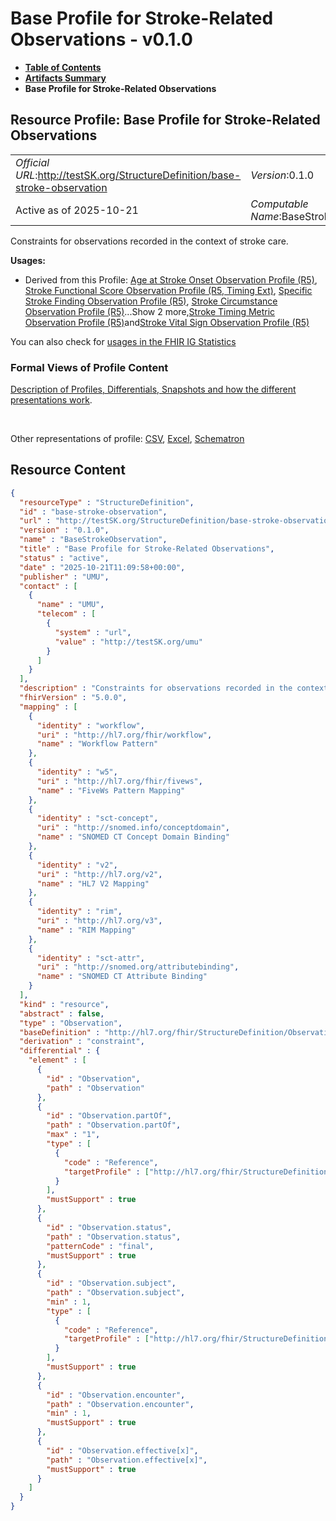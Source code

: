 # Base Profile for Stroke-Related Observations - v0.1.0

* [**Table of Contents**](toc.md)
* [**Artifacts Summary**](artifacts.md)
* **Base Profile for Stroke-Related Observations**

## Resource Profile: Base Profile for Stroke-Related Observations 

| | |
| :--- | :--- |
| *Official URL*:http://testSK.org/StructureDefinition/base-stroke-observation | *Version*:0.1.0 |
| Active as of 2025-10-21 | *Computable Name*:BaseStrokeObservation |

 
Constraints for observations recorded in the context of stroke care. 

**Usages:**

* Derived from this Profile: [Age at Stroke Onset Observation Profile (R5)](StructureDefinition-age-at-onset-observation-profile.md), [Stroke Functional Score Observation Profile (R5, Timing Ext)](StructureDefinition-functional-score-observation-profile.md), [Specific Stroke Finding Observation Profile (R5)](StructureDefinition-specific-finding-observation-profile.md), [Stroke Circumstance Observation Profile (R5)](StructureDefinition-stroke-circumstance-observation-profile.md)...Show 2 more,[Stroke Timing Metric Observation Profile (R5)](StructureDefinition-timing-metric-observation-profile.md)and[Stroke Vital Sign Observation Profile (R5)](StructureDefinition-vital-sign-observation-profile.md)

You can also check for [usages in the FHIR IG Statistics](https://packages2.fhir.org/xig/SKtestIG|current/StructureDefinition/base-stroke-observation)

### Formal Views of Profile Content

 [Description of Profiles, Differentials, Snapshots and how the different presentations work](http://build.fhir.org/ig/FHIR/ig-guidance/readingIgs.html#structure-definitions). 

 

Other representations of profile: [CSV](StructureDefinition-base-stroke-observation.csv), [Excel](StructureDefinition-base-stroke-observation.xlsx), [Schematron](StructureDefinition-base-stroke-observation.sch) 



## Resource Content

```json
{
  "resourceType" : "StructureDefinition",
  "id" : "base-stroke-observation",
  "url" : "http://testSK.org/StructureDefinition/base-stroke-observation",
  "version" : "0.1.0",
  "name" : "BaseStrokeObservation",
  "title" : "Base Profile for Stroke-Related Observations",
  "status" : "active",
  "date" : "2025-10-21T11:09:58+00:00",
  "publisher" : "UMU",
  "contact" : [
    {
      "name" : "UMU",
      "telecom" : [
        {
          "system" : "url",
          "value" : "http://testSK.org/umu"
        }
      ]
    }
  ],
  "description" : "Constraints for observations recorded in the context of stroke care.",
  "fhirVersion" : "5.0.0",
  "mapping" : [
    {
      "identity" : "workflow",
      "uri" : "http://hl7.org/fhir/workflow",
      "name" : "Workflow Pattern"
    },
    {
      "identity" : "w5",
      "uri" : "http://hl7.org/fhir/fivews",
      "name" : "FiveWs Pattern Mapping"
    },
    {
      "identity" : "sct-concept",
      "uri" : "http://snomed.info/conceptdomain",
      "name" : "SNOMED CT Concept Domain Binding"
    },
    {
      "identity" : "v2",
      "uri" : "http://hl7.org/v2",
      "name" : "HL7 V2 Mapping"
    },
    {
      "identity" : "rim",
      "uri" : "http://hl7.org/v3",
      "name" : "RIM Mapping"
    },
    {
      "identity" : "sct-attr",
      "uri" : "http://snomed.org/attributebinding",
      "name" : "SNOMED CT Attribute Binding"
    }
  ],
  "kind" : "resource",
  "abstract" : false,
  "type" : "Observation",
  "baseDefinition" : "http://hl7.org/fhir/StructureDefinition/Observation",
  "derivation" : "constraint",
  "differential" : {
    "element" : [
      {
        "id" : "Observation",
        "path" : "Observation"
      },
      {
        "id" : "Observation.partOf",
        "path" : "Observation.partOf",
        "max" : "1",
        "type" : [
          {
            "code" : "Reference",
            "targetProfile" : ["http://hl7.org/fhir/StructureDefinition/Procedure"]
          }
        ],
        "mustSupport" : true
      },
      {
        "id" : "Observation.status",
        "path" : "Observation.status",
        "patternCode" : "final",
        "mustSupport" : true
      },
      {
        "id" : "Observation.subject",
        "path" : "Observation.subject",
        "min" : 1,
        "type" : [
          {
            "code" : "Reference",
            "targetProfile" : ["http://hl7.org/fhir/StructureDefinition/Patient"]
          }
        ],
        "mustSupport" : true
      },
      {
        "id" : "Observation.encounter",
        "path" : "Observation.encounter",
        "min" : 1,
        "mustSupport" : true
      },
      {
        "id" : "Observation.effective[x]",
        "path" : "Observation.effective[x]",
        "mustSupport" : true
      }
    ]
  }
}

```
